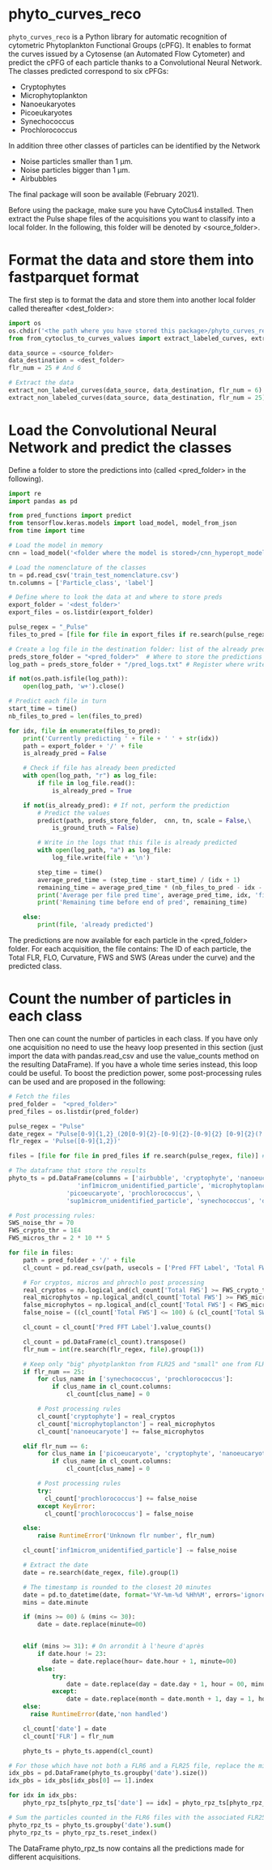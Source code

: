# phyto_curves_reco

`phyto_curves_reco` is a Python library for automatic recognition of cytometric Phytoplankton Functional Groups (cPFG).
It enables to format the curves issued by a Cytosense (an Automated Flow Cytometer) and predict the cPFG of each particle thanks to a Convolutional Neural Network.
The classes predicted correspond to six cPFGs:
- Cryptophytes
- Microphytoplankton
- Nanoeukaryotes
- Picoeukaryotes
- Synechococcus
- Prochlorococcus

In addition three other classes of particles can be identified by the Network
- Noise particles smaller than 1 μm.
- Noise particles bigger than 1 μm.
- Airbubbles

The final package will soon be available (February 2021).

Before using the package, make sure you have CytoClus4 installed.
Then extract the Pulse shape files of the acquisitions you want to classify into a local folder.
In the following, this folder will be denoted by <source_folder>.

# Format the data and store them into fastparquet format
The first step is to format the data and store them into another local folder called thereafter <dest_folder>:

```python
import os
os.chdir('<the path where you have stored this package>/phyto_curves_reco')
from from_cytoclus_to_curves_values import extract_labeled_curves, extract_non_labeled_curves

data_source = <source_folder>
data_destination = <dest_folder>
flr_num = 25 # And 6

# Extract the data
extract_non_labeled_curves(data_source, data_destination, flr_num = 6) # FLR6 acquisitions
extract_non_labeled_curves(data_source, data_destination, flr_num = 25) # FLR25 acquisitions
```

# Load the Convolutional Neural Network and predict the classes

Define a folder to store the predictions into (called <pred_folder> in the following).

```python
import re
import pandas as pd

from pred_functions import predict
from tensorflow.keras.models import load_model, model_from_json
from time import time

# Load the model in memory
cnn = load_model('<folder where the model is stored>/cnn_hyperopt_model_categ')

# Load the nomenclature of the classes
tn = pd.read_csv('train_test_nomenclature.csv')
tn.columns = ['Particle_class', 'label']

# Define where to look the data at and where to store preds
export_folder = '<dest_folder>'
export_files = os.listdir(export_folder)

pulse_regex = "_Pulse"
files_to_pred = [file for file in export_files if re.search(pulse_regex, file)] # The files containing the data to predict

# Create a log file in the destination folder: list of the already predicted files
preds_store_folder = "<pred_folder>"  # Where to store the predictions
log_path = preds_store_folder + "/pred_logs.txt" # Register where write the already predicted files

if not(os.path.isfile(log_path)):
    open(log_path, 'w+').close()

# Predict each file in turn
start_time = time()
nb_files_to_pred = len(files_to_pred)

for idx, file in enumerate(files_to_pred):
    print('Currently predicting ' + file + ' ' + str(idx))
    path = export_folder + '/' + file
    is_already_pred = False

    # Check if file has already been predicted
    with open(log_path, "r") as log_file:
        if file in log_file.read():
            is_already_pred = True

    if not(is_already_pred): # If not, perform the prediction
        # Predict the values
        predict(path, preds_store_folder,  cnn, tn, scale = False,\
            is_ground_truth = False)

        # Write in the logs that this file is already predicted
        with open(log_path, "a") as log_file:
            log_file.write(file + '\n')

        step_time = time()
        average_pred_time = (step_time - start_time) / (idx + 1)
        remaining_time = average_pred_time * (nb_files_to_pred - idx - 1)
        print('Average per file pred time', average_pred_time, idx, 'files already predicted')
        print('Remaining time before end of pred', remaining_time)

    else:
        print(file, 'already predicted')
```

The predictions are now available for each particle in the <pred_folder> folder.
For each acquisition, the file contains: The ID of each particle, the Total FLR, FLO, Curvature, FWS and SWS (Areas under the curve) and the predicted class.

# Count the number of particles in each class

Then one can count the number of particles in each class. If you have only one acquisition no need to use the heavy loop presented in this section (just import the data with pandas.read_csv and use the value_counts method on the resulting DataFrame).
If you have a whole time series instead, this loop could be useful.
To boost the prediction power, some post-processing rules can be used and are proposed in the following:

```python
# Fetch the files
pred_folder =  "<pred_folder>"
pred_files = os.listdir(pred_folder)

pulse_regex = "Pulse"
date_regex = "Pulse[0-9]{1,2}_(20[0-9]{2}-[0-9]{2}-[0-9]{2} [0-9]{2}(?:u|h)[0-9]{2})"
flr_regex = 'Pulse([0-9]{1,2})'

files = [file for file in pred_files if re.search(pulse_regex, file)] # The files containing the data to predict

# The dataframe that store the results
phyto_ts = pd.DataFrame(columns = ['airbubble', 'cryptophyte', 'nanoeucaryote',\
                   'inf1microm_unidentified_particle', 'microphytoplancton',\
                'picoeucaryote', 'prochlorococcus', \
                'sup1microm_unidentified_particle', 'synechococcus', 'date', 'FLR'])

# Post processing rules:
SWS_noise_thr = 70
FWS_crypto_thr = 1E4
FWS_micros_thr = 2 * 10 ** 5

for file in files:
    path = pred_folder + '/' + file
    cl_count = pd.read_csv(path, usecols = ['Pred FFT Label', 'Total FWS', 'Total SWS'])

    # For cryptos, micros and phrochlo post processing
    real_cryptos = np.logical_and(cl_count['Total FWS'] >= FWS_crypto_thr, cl_count['Pred FFT Label'] == 'cryptophyte').sum()
    real_microphytos = np.logical_and(cl_count['Total FWS'] >= FWS_micros_thr, cl_count['Pred FFT Label'] == 'microphytoplancton').sum()
    false_microphytos = np.logical_and(cl_count['Total FWS'] < FWS_micros_thr, cl_count['Pred FFT Label'] == 'microphytoplancton').sum()
    false_noise = ((cl_count['Total FWS'] <= 100) & (cl_count['Total SWS'] >= SWS_noise_thr) & (cl_count['Pred FFT Label'] == 'inf1microm_unidentified_particle')).sum()

    cl_count = cl_count['Pred FFT Label'].value_counts()

    cl_count = pd.DataFrame(cl_count).transpose()
    flr_num = int(re.search(flr_regex, file).group(1))

    # Keep only "big" phyotplankton from FLR25 and "small" one from FLR6
    if flr_num == 25:
        for clus_name in ['synechococcus', 'prochlorococcus']:
            if clus_name in cl_count.columns:
                cl_count[clus_name] = 0

        # Post processing rules
        cl_count['cryptophyte'] = real_cryptos
        cl_count['microphytoplancton'] = real_microphytos
        cl_count['nanoeucaryote'] += false_microphytos

    elif flr_num == 6:
        for clus_name in ['picoeucaryote', 'cryptophyte', 'nanoeucaryote', 'microphytoplancton']:
            if clus_name in cl_count.columns:
                cl_count[clus_name] = 0

        # Post processing rules
        try:
          cl_count['prochlorococcus'] += false_noise
        except KeyError:
          cl_count['prochlorococcus'] = false_noise

    else:
        raise RuntimeError('Unknown flr number', flr_num)

    cl_count['inf1microm_unidentified_particle'] -= false_noise

    # Extract the date
    date = re.search(date_regex, file).group(1)

    # The timestamp is rounded to the closest 20 minutes    
    date = pd.to_datetime(date, format='%Y-%m-%d %Hh%M', errors='ignore')
    mins = date.minute

    if (mins >= 00) & (mins <= 30):
        date = date.replace(minute=00)


    elif (mins >= 31): # On arrondit à l'heure d'après
        if date.hour != 23:
            date = date.replace(hour= date.hour + 1, minute=00)
        else:
            try:
                date = date.replace(day = date.day + 1, hour = 00, minute=00)
            except:
                date = date.replace(month = date.month + 1, day = 1, hour = 00, minute=00)
    else:
      raise RuntimeError(date,'non handled')

    cl_count['date'] = date
    cl_count['FLR'] = flr_num

    phyto_ts = phyto_ts.append(cl_count)

# For those which have not both a FLR6 and a FLR25 file, replace the missing values by NaN
idx_pbs = pd.DataFrame(phyto_ts.groupby('date').size())
idx_pbs = idx_pbs[idx_pbs[0] == 1].index

for idx in idx_pbs:
    phyto_rpz_ts[phyto_rpz_ts['date'] == idx] = phyto_rpz_ts[phyto_rpz_ts['date'] == idx].replace(0, np.nan)

# Sum the particles counted in the FLR6 files with the associated FLR25 files
phyto_rpz_ts = phyto_ts.groupby('date').sum()
phyto_rpz_ts = phyto_rpz_ts.reset_index()
```

The DataFrame phyto_rpz_ts now contains all the predictions made for different acquisitions.
